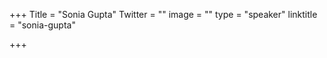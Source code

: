 +++
Title = "Sonia Gupta"
Twitter = ""
image = ""
type = "speaker"
linktitle = "sonia-gupta"

+++


